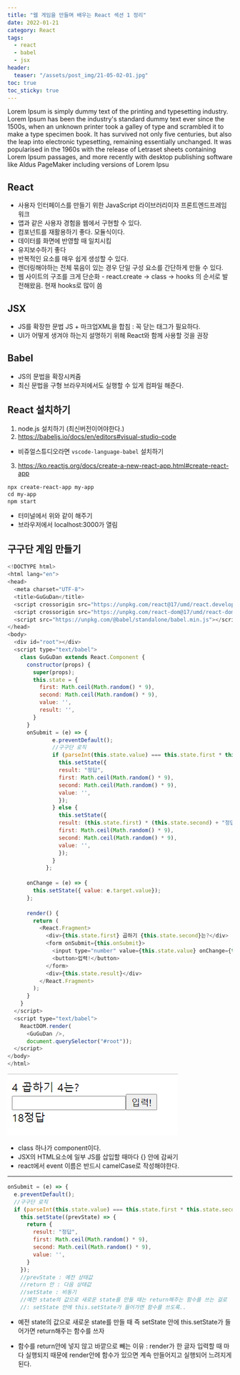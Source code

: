 ```yaml
---
title: "웹 게임을 만들며 배우는 React 섹션 1 정리"
date: 2022-01-21
category: React
tags:
  - react
  - babel
  - jsx 
header:
  teaser: "/assets/post_img/21-05-02-01.jpg"
toc: true 
toc_sticky: true
---
```

Lorem Ipsum is simply dummy text of the printing and typesetting industry. Lorem Ipsum has been the industry's standard dummy text ever since the 1500s, when an unknown printer took a galley of type and scrambled it to make a type specimen book. It has survived not only five centuries, but also the leap into electronic typesetting, remaining essentially unchanged. It was popularised in the 1960s with the release of Letraset sheets containing Lorem Ipsum passages, and more recently with desktop publishing software like Aldus PageMaker including versions of Lorem Ipsu

## React

- 사용자 인터페이스를 만들기 위한 JavaScript 라이브러리이자 프론트엔드프레임워크
- 앱과 같은 사용자 경험을 웹에서 구현할 수 있다.
- 컴포넌트를 재활용하기 좋다. 모듈식이다.
- 데이터를 화면에 반영할 때 일치시킴
- 유지보수하기 좋다
- 반복적인 요소를 매우 쉽게 생성할 수 있다.
- 렌더링해야하는 전체 묶음이 있는 경우 단일 구성 요소를 간단하게 만들 수 있다.
- 웹 사이트의 구조를 크게 단순화
​- react.create -> class -> hooks 의 순서로 발전해왔음. 현재 hooks로 많이 씀


## JSX

- JS를 확장한 문법 JS + 마크업XML을 합침 : 꼭 닫는 태그가 필요하다.
- UI가 어떻게 생겨야 하는지 설명하기 위해 React와 함께 사용할 것을 권장


## Babel

- JS의 문법을 확장시켜줌
- 최신 문법을 구형 브라우저에서도 실행할 수 있게 컴파일 해준다.



## React 설치하기

1. node.js 설치하기 (최신버전이어야한다.)
2. <https://babeljs.io/docs/en/editors#visual-studio-code>
  - 비쥬얼스튜디오라면 `vscode-language-babel` 설치하기
3. <https://ko.reactjs.org/docs/create-a-new-react-app.html#create-react-app>
``` node 
npx create-react-app my-app
cd my-app
npm start
``` 
  - 터미널에서 위와 같이 해주기
  - 브라우저에서 localhost:3000가 열림


## 구구단 게임 만들기
```js
<!DOCTYPE html>
<html lang="en">
<head>
  <meta charset="UTF-8">
  <title>GuGuDan</title>
  <script crossorigin src="https://unpkg.com/react@17/umd/react.development.js"></script>
  <script crossorigin src="https://unpkg.com/react-dom@17/umd/react-dom.development.js"></script>
  <script src="https://unpkg.com/@babel/standalone/babel.min.js"></script>
</head>
<body>
  <div id="root"></div>
  <script type="text/babel">
    class GuGuDan extends React.Component {
      constructor(props) {
        super(props);
        this.state = {
          first: Math.ceil(Math.random() * 9),
          second: Math.ceil(Math.random() * 9),
          value: '',
          result: '',
        }
      }
      onSubmit = (e) => {
              e.preventDefault();
              //구구단 로직
              if (parseInt(this.state.value) === this.state.first * this.state.second) {
                this.setState({
                result: "정답",
                first: Math.ceil(Math.random() * 9),
                second: Math.ceil(Math.random() * 9),
                value: '',
                });
              } else {
                this.setState({
                result: (this.state.first) * (this.state.second) + "정답",
                first: Math.ceil(Math.random() * 9),
                second: Math.ceil(Math.random() * 9),
                value: '',
                });
              }
            };
              
      onChange = (e) => {
        this.setState({ value: e.target.value});
      };

      render() {
        return (
          <React.Fragment>
            <div>{this.state.first} 곱하기 {this.state.second}는?</div>
            <form onSubmit={this.onSubmit}>
              <input type="number" value={this.state.value} onChange={this.onChange}/>
              <button>입력!</button>
            </form>
            <div>{this.state.result}</div>
          </React.Fragment>
        );
      }
    }
  </script>
  <script type="text/babel">
    ReactDOM.render(
      <GuGuDan />,
      document.querySelector("#root"));
  </script>
</body>
</html>
```
![result](\assets\post_img\22-01-22-01.png)<br>
- class 하나가 component이다. 
- JSX의 HTML요소에 일부 JS를 삽입할 때마다 {} 안에 감싸기
- react에서 event 이름은 반드시 camelCase로 작성해야한다. 

___

```js
onSubmit = (e) => {
  e.preventDefault();
  //구구단 로직
  if (parseInt(this.state.value) === this.state.first * this.state.second) {
    this.setState((prevState) => {
      return {
        result: "정답",
        first: Math.ceil(Math.random() * 9),
        second: Math.ceil(Math.random() * 9),
        value: '',
      }
    });
    //prevState : 예전 상태값
    //return 안 : 다음 상태값
    //setState : 비동기 
    //예전 state의 값으로 새로운 state를 만들 때는 return해주는 함수를 쓰는 걸로
    //: setState 안에 this.setState가 들어가면 함수를 쓰도록.. 
```
- 예전 state의 값으로 새로운 state를 만들 때 즉 setState 안에 this.setState가 들어가면 return해주는 함수를 쓰자


- 함수를 return안에 넣지 않고 바깥으로 빼는 이유
: render가 한 글자 입력할 때 마다 실행되지 때문에 render안에 함수가 있으면 계속 만들어지고 실행되어 느려지게된다.

